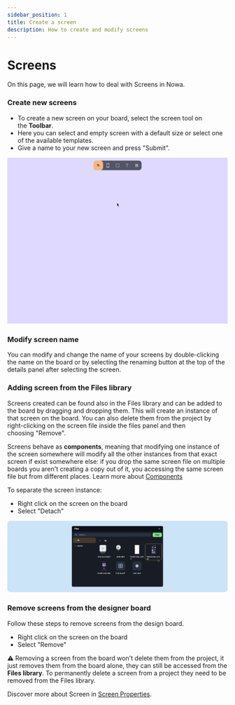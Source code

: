 ```yaml
---
sidebar_position: 1
title: Create a screen
description: How to create and modify screens
---
```


# Screens
On this page, we will learn how to deal with Screens in Nowa.

### Create new screens

- To create a new screen on your board, select the screen tool on the **Toolbar**.
- Here you can select and empty screen with a default size or select one of the available templates.
- Give a name to your new screen and press "Submit".

![](./img/create-screen2.gif)

### Modify screen name

You can modify and change the name of your screens by double-clicking the name on the board or by selecting the renaming button at the top of the details panel after selecting the screen.

### Adding screen from the Files library

Screens created can be found also in the Files library and can be added to the board by dragging and dropping them. This will create an instance of that screen on the board. You can also delete them from the project by right-clicking on the screen file inside the files panel and then choosing "Remove".

Screens behave as **components**, meaning that modifying one instance of the screen somewhere will modify all the other instances from that exact screen if exist somewhere else: if you drop the same screen file on multiple boards you aren't creating a copy out of it, you accessing the same screen file but from different places. Learn more about [Components](../components.md)

To separate the screen instance:
- Right click on the screen on the board
- Select "Detach"

![](./img/toolbarassets-panel.png)

### Remove screens from the designer board

Follow these steps to remove screens from the design board.
- Right click on the screen on the board
- Select "Remove"

⚠️ Removing a screen from the board won't delete them from the project, it just removes them from the board alone, they can still be accessed from the **Files library**.
To permanently delete a screen from a project they need to be removed from the Files library.

Discover more about Screen in [Screen Properties](./screen-properties.md).

